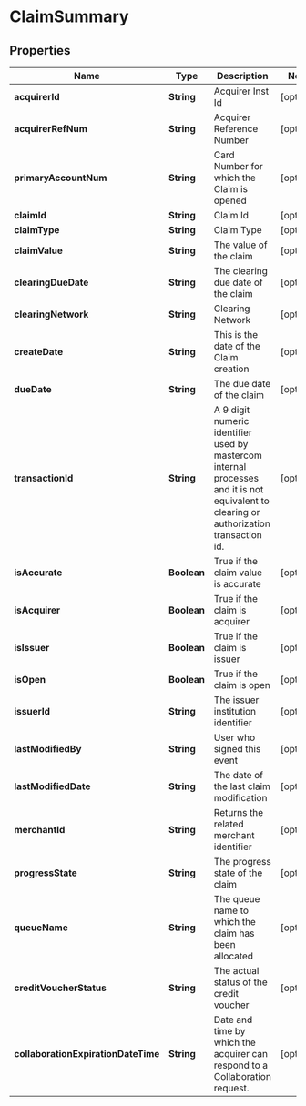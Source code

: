 

# ClaimSummary

## Properties

Name | Type | Description | Notes
------------ | ------------- | ------------- | -------------
**acquirerId** | **String** | Acquirer Inst Id |  [optional]
**acquirerRefNum** | **String** | Acquirer Reference Number |  [optional]
**primaryAccountNum** | **String** | Card Number for which the Claim is opened |  [optional]
**claimId** | **String** | Claim Id |  [optional]
**claimType** | **String** | Claim Type |  [optional]
**claimValue** | **String** | The value of the claim |  [optional]
**clearingDueDate** | **String** | The clearing due date of the claim |  [optional]
**clearingNetwork** | **String** | Clearing Network |  [optional]
**createDate** | **String** | This is the date of the Claim creation |  [optional]
**dueDate** | **String** | The due date of the claim |  [optional]
**transactionId** | **String** | A 9 digit numeric identifier used by mastercom internal processes and it is not equivalent to clearing or authorization transaction id. |  [optional]
**isAccurate** | **Boolean** | True if the claim value is accurate |  [optional]
**isAcquirer** | **Boolean** | True if the claim is acquirer |  [optional]
**isIssuer** | **Boolean** | True if the claim is issuer |  [optional]
**isOpen** | **Boolean** | True if the claim is open |  [optional]
**issuerId** | **String** | The issuer institution identifier |  [optional]
**lastModifiedBy** | **String** | User who signed this event |  [optional]
**lastModifiedDate** | **String** | The date of the last claim modification |  [optional]
**merchantId** | **String** | Returns the related merchant identifier |  [optional]
**progressState** | **String** | The progress state of the claim |  [optional]
**queueName** | **String** | The queue name to which the claim has been allocated |  [optional]
**creditVoucherStatus** | **String** | The actual status of the credit voucher |  [optional]
**collaborationExpirationDateTime** | **String** | Date and time by which the acquirer can respond to a Collaboration request. |  [optional]



